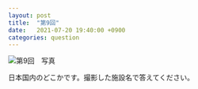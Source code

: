 ```yaml
---
layout: post
title:  "第9回"
date:   2021-07-20 19:40:00 +0900
categories: question
---
```


![第9回　写真](/kokodoko/images/q9.jpg)

日本国内のどこかです。撮影した施設名で答えてください。